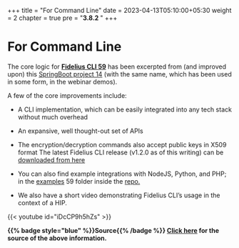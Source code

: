 +++
title = "For Command Line"
date = 2023-04-13T05:10:00+05:30
weight = 2
chapter = true
pre = "<b>3.8.2 </b>"
+++

# For Command Line

The core logic for [**Fidelius CLI 59**](https://github.com/mgrmtech/fidelius-cli) has been excerpted from (and improved upon) this [SpringBoot project 14](https://github.com/sukreet/fidelius) (with the same name, which has been used in some form, in the webinar demos).

A few of the core improvements include:

- A CLI implementation, which can be easily integrated into any tech stack without much overhead
- An expansive, well thought-out set of APIs
- The encryption/decryption commands also accept public keys in X509 format
The latest Fidelius CLI release (v1.2.0 as of this writing) can be [downloaded from here](https://github.com/mgrmtech/fidelius-cli/releases)

- You can also find example integrations with NodeJS, Python, and PHP; in the [examples](https://github.com/mgrmtech/fidelius-cli/tree/main/examples) 59 folder inside the [repo.](https://github.com/mgrmtech/fidelius-cli)

- We also have a short video demonstrating Fidelius CLI’s usage in the context of a HIP.


{{< youtube id="iDcCP9h5hZs" >}}


**{{% badge style="blue" %}}Source{{% /badge %}}  [Click here](https://devforum.abdm.gov.in/t/fidelius-cli-a-complete-end-to-end-cryptography-solution/3906) for the source of the above information.**

